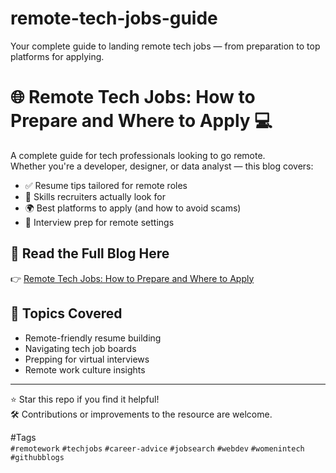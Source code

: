 # remote-tech-jobs-guide
Your complete guide to landing remote tech jobs — from preparation to top platforms for applying.
# 🌐 Remote Tech Jobs: How to Prepare and Where to Apply 💻

A complete guide for tech professionals looking to go remote.  
Whether you're a developer, designer, or data analyst — this blog covers:

- ✅ Resume tips tailored for remote roles  
- 🧠 Skills recruiters actually look for  
- 🌍 Best platforms to apply (and how to avoid scams)  
- 🎯 Interview prep for remote settings  

## 🔗 Read the Full Blog Here  
👉 [Remote Tech Jobs: How to Prepare and Where to Apply](https://medium.com/@saral.mahak22/remote-tech-jobs-how-to-prepare-and-where-to-apply-cb0cc6b7b9be)


## 📌 Topics Covered  
- Remote-friendly resume building  
- Navigating tech job boards  
- Prepping for virtual interviews  
- Remote work culture insights  

---

⭐ Star this repo if you find it helpful!  
🛠️ Contributions or improvements to the resource are welcome.

#Tags  
`#remotework` `#techjobs` `#career-advice` `#jobsearch` `#webdev` `#womenintech` `#githubblogs`
